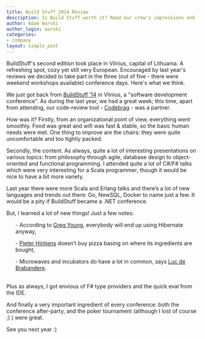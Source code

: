 ```yaml
---
title: Build Stuff 2014 Review
description: Is Build Stuff worth it? Read our crew's impressions and find out!
author: Adam Warski
author_login: warski
categories:
- company
layout: simple_post
---
```


BuildStuff's second edition took place in Vilnius, capital of Lithuania. A refreshing spot, cozy yet still very European. Encouraged by last year's reviews we decided to take part in the three (out of five - there were weekend workshops available) conference days. Here's what we think.

We just got back from [BuildStuff ’14](http://buildstuff.lt) in Vlinius, a "software development conference". As during the last year, we had a great week; this time, apart from attending, our code-review tool - [Codebrag](http://www.codebrag.com) - was a partner.

How was it? Firstly, from an organizational point of view, everything went smoothly. Food was great and wifi was fast & stable, so the basic human needs were met. One thing to improve are the chairs: they were quite uncomfortable and too tightly packed.

Secondly, the content. As always, quite a lot of interesting presentations on various topics: from philosophy through agile, database design to object-oriented and functional programming. I attended quite a lot of C#/F# talks which were very interesting for a Scala programmer, though it would be nice to have a bit more variety.

Last year there were more Scala and Erlang talks and there’s a lot of new languages and trends out there: Go, NewSQL, Docker to name just a few. It would be a pity if BuildStuff became a .NET conference.

But, I learned a lot of new things! Just a few notes:

<ul>- According to <a href="https://twitter.com/gregyoung">Greg Young</a>, everybody will end up using Hibernate anyway,</ul>

<ul>- <a href="http://hintjens.com">Pieter Hintjens</a> doesn’t buy pizza basing on where its ingredients are bought,</ul>

<ul>- Microwaves and incubators do have a lot in common, says <a href="http://www.lucdebrabandere.com">Luc de Brabandere</a>.</ul>

<br />
Plus as always, I got envious of F# type providers and the quick eval from the IDE.

And finally a very important ingredient of every conference: both the conference after-party, and the poker tournament (although I lost of course ;) ) were great. 

See you next year :)

